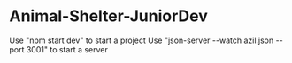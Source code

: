 # Animal-Shelter-JuniorDev

Use "npm start dev" to start a project
Use "json-server --watch azil.json --port 3001" to start a server
